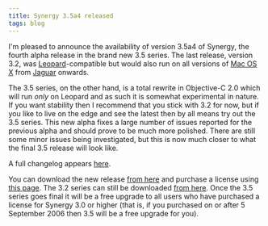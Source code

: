 ```yaml
---
title: Synergy 3.5a4 released
tags: blog
---
```


I'm pleased to announce the availability of version 3.5a4 of Synergy, the fourth alpha release in the brand new 3.5 series. The last release, version 3.2, was [Leopard](http://wincent.com/wiki/Leopard)-compatible but would also run on all versions of [Mac OS X](http://wincent.com/wiki/Mac%20OS%20X) from [Jaguar](http://wincent.com/wiki/Jaguar) onwards.

The 3.5 series, on the other hand, is a total rewrite in Objective-C 2.0 which will run _only_ on Leopard and as such it is somewhat experimental in nature. If you want stability then I recommend that you stick with 3.2 for now, but if you like to live on the edge and see the latest then by all means try out the 3.5 series. This new alpha fixes a large number of issues reported for the previous alpha and should prove to be much more polished. There are still some minor issues being investigated, but this is now much closer to what the final 3.5 release will look like.

A full changelog appears [here](http://wincent.com/a/products/synergy-classic/history/#3.5a4).

You can download the new release [from here](http://wincent.com/download.php?item=SynergyBeta.zip) and purchase a license using [this page](https://secure.wincent.com/a/products/synergy-classic/purchase/). The 3.2 series can still be downloaded [from here](http://wincent.com/download.php?item=SynergyJaguar.dmg). Once the 3.5 series goes final it will be a free upgrade to all users who have purchased a license for Synergy 3.0 or higher (that is, if you purchased on or after 5 September 2006 then 3.5 will be a free upgrade for you).
